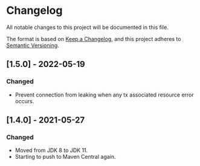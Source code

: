 # Changelog
All notable changes to this project will be documented in this file.

The format is based on [Keep a Changelog](https://keepachangelog.com/en/1.0.0/),
and this project adheres to [Semantic Versioning](https://semver.org/spec/v2.0.0.html).

## [1.5.0] - 2022-05-19
### Changed
* Prevent connection from leaking when any tx associated resource error occurs.

## [1.4.0] - 2021-05-27
### Changed
* Moved from JDK 8 to JDK 11.
* Starting to push to Maven Central again.
